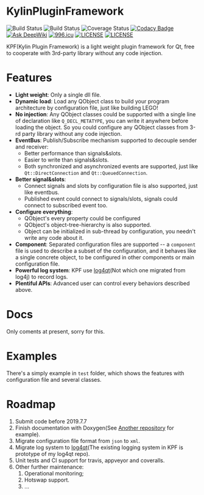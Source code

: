 # KylinPluginFramework
![Build Status](https://img.shields.io/badge/TODO-travis-red.svg)
![Build Status](https://img.shields.io/badge/TODO-appveyor-red.svg)
![Coverage Status](https://img.shields.io/badge/TODO-coveralls-red.svg)
[![Codacy Badge](https://api.codacy.com/project/badge/Grade/b8371eee6d744b778fb1a74c8368f42c)](https://app.codacy.com/gh/ZgblKylin/KylinPluginFramework?utm_source=github.com&utm_medium=referral&utm_content=ZgblKylin/KylinPluginFramework&utm_campaign=Badge_Grade_Settings)
[![Ask DeepWiki](https://deepwiki.com/badge.svg)](https://deepwiki.com/ZgblKylin/KylinPluginFramework)
[![996.icu](https://img.shields.io/badge/link-996.icu-red.svg)](https://996.icu)
[![LICENSE](https://img.shields.io/badge/license-MPL-green.svg)](https://www.mozilla.org/en-US/MPL/)
[![LICENSE](https://img.shields.io/badge/license-Anti%20996-blue.svg)](https://github.com/996icu/996.ICU/blob/master/LICENSE)

KPF(Kylin Plugin Framework) is a light weight plugin framework for Qt, free to cooperate with 3rd-party library without any code injection.

# Features
- **Light weight**: Only a single dll file.
- **Dynamic load**: Load any QObject class to build your program architecture by configuration file, just like building LEGO!
- **No injection**: Any QObject classes could be supported with a single line of declaration like `Q_DECL_METATYPE`, you can write it anywhere before loading the object. So you could configure any QObject classes from 3-rd party library without any code injection.
- **EventBus**: Publish/Subscribe mechanism supported to decouple sender and receiver:
  - Better performance than signals&slots.
  - Easier to write than signals&slots.
  - Both synchronized and asynchronized events are supported, just like `Qt::DirectConnection` and `Qt::QueuedConnection`.
- **Better signal&slots**:
  - Connect signals and slots by configuration file is also supported, just like eventbus.
  - Published event could connect to signals/slots, signals could connect to subscribed event too.
- **Configure everything**:
  - QObject's every property could be configured
  - QObject's object-tree-hierarchy is also supported.
  - Object can be initialized in sub-thread by configuration, you needn't write any code about it.
- **Component**: Separated configuration files are supported -- a `component` file is used to describe a subset of the configuration, and it behaves like a single concrete object, to be configured in other components or main configuration file.
- **Powerful log system**: KPF use [log4qt](https://github.com/ZgblKylin/log4qt)(Not which one migrated from log4j) to record logs.
- **Plentiful APIs**: Advanced user can control every behaviors described above.

# Docs
Only coments at present, sorry for this.

# Examples
There's a simply example in `test` folder, which shows the features with configuration file and several classes.

# Roadmap
1. Submit code before 2019.7.7
2. Finish documentation with Doxygen(See [Another repository](https://zgblkylin.github.io/Cpp-Utilities/) for example).
3. Migrate configuration file format from `json` to `xml`.
4. Migrate log system to [log4qt](https://github.com/ZgblKylin/log4qt)(The existing logging system in KPF is prototype of my log4qt repo).
5. Unit tests and CI support for travis, appveyor and coveralls.
6. Other further maintenance:
   1. Operational monitoring; 
   2. Hotswap support.
   3. ...
